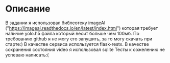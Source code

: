 # Описание
В задании я использовал библеотеку imageAI ("https://imageai.readthedocs.io/en/latest/index.html") которая требует наличие yolo.h5 файла который весит больше чем 100мб.
По требованию github я не могу его запушить, за то могу скачать при старте:)
В качестве сервиса используется flask-restx.
В качестве сохранения состояния video я использовал sqlite
Тесты к сожелению не успеваю написать:(